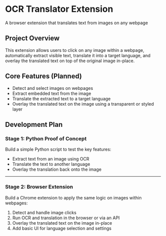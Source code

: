 # OCR Translator Extension

A browser extension that translates text from images on any webpage 

## Project Overview

This extension allows users to click on any image within a webpage, automatically extract visible text, translate it into a target language, and overlay the translated text on top of the original image in-place.

## Core Features (Planned)

- Detect and select images on webpages
- Extract embedded text from the image
- Translate the extracted text to a target language
- Overlay the translated text on the image using a transparent or styled layer

## Development Plan
### Stage 1: Python Proof of Concept

Build a simple Python script to test the key features:
- Extract text from an image using OCR
- Translate the text to another language
- Overlay the translation back onto the image

---

### Stage 2: Browser Extension

Build a Chrome extension to apply the same logic on images within webpages:
1. Detect and handle image clicks
2. Run OCR and translation in the browser or via an API
3. Overlay the translated text on the image in-place
4. Add basic UI for language selection and settings


